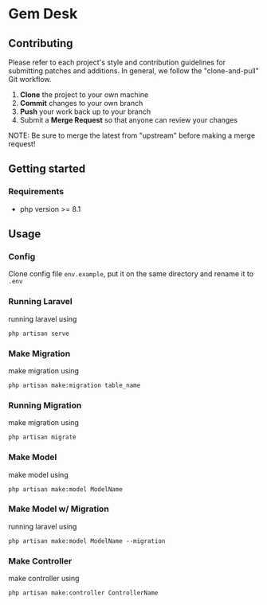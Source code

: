 # Gem Desk

## Contributing
Please refer to each project's style and contribution guidelines for submitting patches and additions. In general, we follow the "clone-and-pull" Git workflow.
1. **Clone** the project to your own machine
2. **Commit** changes to your own branch
3. **Push** your work back up to your branch
4. Submit a **Merge Request** so that anyone can review your changes

NOTE: Be sure to merge the latest from "upstream" before making a merge request!

## Getting started

### Requirements
- php version >= 8.1

## Usage

### Config
Clone config file `env.example`, put it on the same directory and rename it to `.env`


### Running Laravel
running laravel using
```
php artisan serve
```

### Make Migration
make migration using
```
php artisan make:migration table_name
```

### Running Migration
make migration using
```
php artisan migrate
```

### Make Model
make model using
```
php artisan make:model ModelName
```

### Make Model w/ Migration
running laravel using
```
php artisan make:model ModelName --migration
```

### Make Controller
make controller using
```
php artisan make:controller ControllerName 
```





